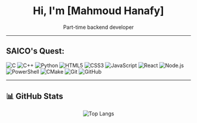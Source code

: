 <h1 align="center">Hi, I'm [Mahmoud Hanafy] </h1>
<p align="center"> Part-time backend developer</p>

---

##  SAICO's Quest:

![C](https://img.shields.io/badge/C-00599C?style=for-the-badge&logo=c&logoColor=white)
![C++](https://img.shields.io/badge/C++-00599C?style=for-the-badge&logo=cplusplus&logoColor=white)
![Python](https://img.shields.io/badge/Python-3776AB?style=for-the-badge&logo=python&logoColor=white)
![HTML5](https://img.shields.io/badge/HTML5-E34F26?style=for-the-badge&logo=html5&logoColor=white)
![CSS3](https://img.shields.io/badge/CSS3-1572B6?style=for-the-badge&logo=css3&logoColor=white)
![JavaScript](https://img.shields.io/badge/JavaScript-F7DF1E?style=for-the-badge&logo=javascript&logoColor=black)
![React](https://img.shields.io/badge/React-20232A?style=for-the-badge&logo=react&logoColor=61DAFB)
![Node.js](https://img.shields.io/badge/Node.js-339933?style=for-the-badge&logo=nodedotjs&logoColor=white)
![PowerShell](https://img.shields.io/badge/Powershell-5391FE?style=for-the-badge&logo=powershell&logoColor=white)
![CMake](https://img.shields.io/badge/CMake-064F8C?style=for-the-badge&logo=cmake&logoColor=white)
![Git](https://img.shields.io/badge/Git-F05032?style=for-the-badge&logo=git&logoColor=white)
![GitHub](https://img.shields.io/badge/GitHub-181717?style=for-the-badge&logo=github&logoColor=white)


---

## 📊 GitHub Stats

<p align="center">
  <img src="https://github-readme-stats.vercel.app/api/top-langs/?username=saicooo&layout=compact&theme=tokyonight" alt="Top Langs">
</p>




